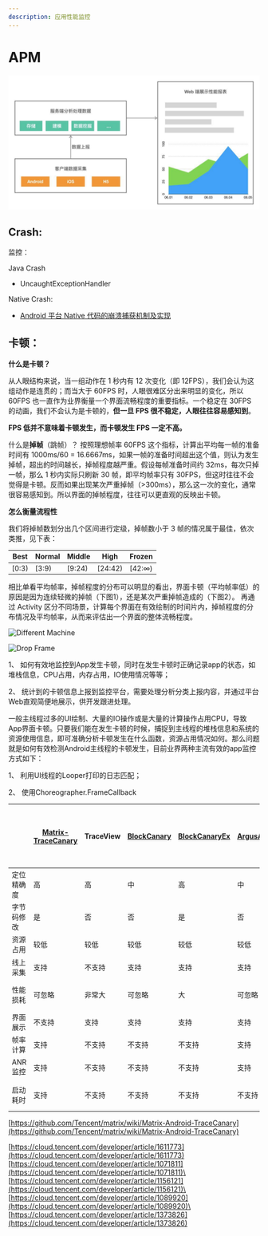 ```yaml
---
description: 应用性能监控
---
```


# APM



![](<../../.gitbook/assets/image (379).png>)

## Crash:

监控：

Java Crash

* UncaughtExceptionHandler

Native Crash:

* [Android 平台 Native 代码的崩溃捕获机制及实现](https://mp.weixin.qq.com/s/g-WzYF3wWAljok1XjPoo7w?)

## 卡顿：

**什么是卡顿？**

从人眼结构来说，当一组动作在 1 秒内有 12 次变化（即 12FPS），我们会认为这组动作是连贯的；而当大于 60FPS 时，人眼很难区分出来明显的变化，所以 60FPS 也一直作为业界衡量一个界面流畅程度的重要指标。一个稳定在 30FPS 的动画，我们不会认为是卡顿的，**但一旦 FPS 很不稳定，人眼往往容易感知到**。

**FPS 低并不意味着卡顿发生，而卡顿发生 FPS 一定不高。**

什么是**掉帧**（跳帧）？ 按照理想帧率 60FPS 这个指标，计算出平均每一帧的准备时间有 1000ms/60 = 16.6667ms，如果一帧的准备时间超出这个值，则认为发生掉帧，超出的时间越长，掉帧程度越严重。假设每帧准备时间约 32ms，每次只掉一帧，那么 1 秒内实际只刷新 30 帧，即平均帧率只有 30FPS，但这时往往不会觉得是卡顿。反而如果出现某次严重掉帧（>300ms），那么这一次的变化，通常很容易感知到。所以界面的掉帧程度，往往可以更直观的反映出卡顿。

**怎么衡量流程性**

我们将掉帧数划分出几个区间进行定级，掉帧数小于 3 帧的情况属于最佳，依次类推，见下表：

| Best   | Normal | Middle  | High     | Frozen  |
| ------ | ------ | ------- | -------- | ------- |
| \[0:3) | \[3:9) | \[9:24) | \[24:42) | \[42:∞) |

相比单看平均帧率，掉帧程度的分布可以明显的看出，界面卡顿（平均帧率低）的原因是因为连续轻微的掉帧（下图1），还是某次严重掉帧造成的（下图2）。  再通过 Activity 区分不同场景，计算每个界面在有效绘制的时间片内，掉帧程度的分布情况及平均帧率，从而来评估出一个界面的整体流畅程度。&#x20;

![Different Machine](https://github.com/Tencent/matrix/wiki/images/trace/diff_machine.png)

![Drop Frame](https://github.com/Tencent/matrix/wiki/images/trace/drop_frame.png)



1、 如何有效地监控到App发生卡顿，同时在发生卡顿时正确记录app的状态，如堆栈信息，CPU占用，内存占用，IO使用情况等等；

2、 统计到的卡顿信息上报到监控平台，需要处理分析分类上报内容，并通过平台Web直观简便地展示，供开发跟进处理。

一般主线程过多的UI绘制、大量的IO操作或是大量的计算操作占用CPU，导致App界面卡顿。只要我们能在发生卡顿的时候，捕捉到主线程的堆栈信息和系统的资源使用信息，即可准确分析卡顿发生在什么函数，资源占用情况如何。那么问题就是如何有效检测Android主线程的卡顿发生，目前业界两种主流有效的app监控方式如下：

1、 利用UI线程的Looper打印的日志匹配；

2、 使用Choreographer.FrameCallback





| <p><a href="https://github.com/Tencent/matrix"><br></a></p> | [Matrix-TraceCanary](https://github.com/Tencent/matrix) | TraceView | [BlockCanary](https://github.com/markzhai/AndroidPerformanceMonitor) | [BlockCanaryEx](https://github.com/seiginonakama/BlockCanaryEx) | [ArgusAPM](https://github.com/Qihoo360/ArgusAPM) | [ANR-WatchDog](https://github.com/SalomonBrys/ANR-WatchDog) | [广研卡顿系统](http://www.10tiao.com/html/330/201801/2653579565/1.html) |
| ----------------------------------------------------------- | ------------------------------------------------------- | --------- | -------------------------------------------------------------------- | --------------------------------------------------------------- | ------------------------------------------------ | ----------------------------------------------------------- | ----------------------------------------------------------------- |
| 定位精确度                                                       | 高                                                       | 高         | 中                                                                    | 高                                                               | 中                                                | 中                                                           | 中                                                                 |
| 字节码修改                                                       | 是                                                       | 否         | 否                                                                    | 是                                                               | 否                                                | 否                                                           | 否                                                                 |
| 资源占用                                                        | 较低                                                      | 较低        | 较低                                                                   | 较低                                                              | 较低                                               | 较低                                                          | 较低                                                                |
| 线上采集                                                        | 支持                                                      | 不支持       | 支持                                                                   | 支持                                                              | 支持                                               | 支持                                                          | 支持                                                                |
| 性能损耗                                                        | 可忽略                                                     | 非常大       | 可忽略                                                                  | 大                                                               | 可忽略                                              | 可忽略                                                         | 可忽略                                                               |
| 界面展示                                                        | 不支持                                                     | 支持        | 支持                                                                   | 支持                                                              | 支持                                               | 支持                                                          | 未知                                                                |
| 帧率计算                                                        | 支持                                                      | 不支持       | 不支持                                                                  | 不支持                                                             | 支持                                               | 不支持                                                         | 支持                                                                |
| ANR监控                                                       | 支持                                                      | 不支持       | 不支持                                                                  | 不支持                                                             | 支持                                               | 支持                                                          | 支持                                                                |
| 启动耗时                                                        | 支持                                                      | 不支持       | 不支持                                                                  | 不支持                                                             | 不支持                                              | 不支持                                                         | 不支持                                                               |





[https://github.com/Tencent/matrix/wiki/Matrix-Android-TraceCanary](https://github.com/Tencent/matrix/wiki/Matrix-Android-TraceCanary)

[https://cloud.tencent.com/developer/article/1611773](https://cloud.tencent.com/developer/article/1611773)[https://cloud.tencent.com/developer/article/1071811](https://cloud.tencent.com/developer/article/1071811)\
[https://cloud.tencent.com/developer/article/1156121](https://cloud.tencent.com/developer/article/1156121)\
[https://cloud.tencent.com/developer/article/1089920](https://cloud.tencent.com/developer/article/1089920)\
[https://cloud.tencent.com/developer/article/1373826](https://cloud.tencent.com/developer/article/1373826)
